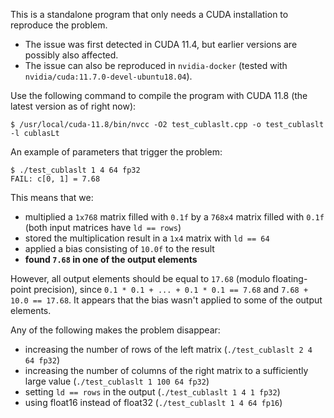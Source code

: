 This is a standalone program that only needs a CUDA installation to reproduce the problem.

  * The issue was first detected in CUDA 11.4, but earlier versions are possibly also affected.
  * The issue can also be reproduced in `nvidia-docker` (tested with `nvidia/cuda:11.7.0-devel-ubuntu18.04`).

Use the following command to compile the program with CUDA 11.8 (the latest version as of right now):
```
$ /usr/local/cuda-11.8/bin/nvcc -O2 test_cublaslt.cpp -o test_cublaslt -l cublasLt
```

An example of parameters that trigger the problem:
```
$ ./test_cublaslt 1 4 64 fp32
FAIL: c[0, 1] = 7.68
```

This means that we:
  * multiplied a `1x768` matrix filled with `0.1f` by a `768x4` matrix filled with `0.1f`
    (both input matrices have `ld == rows`)
  * stored the multiplication result in a `1x4` matrix with `ld == 64`
  * applied a bias consisting of `10.0f` to the result
  * **found `7.68` in one of the output elements**

However, all output elements should be equal to `17.68` (modulo floating-point precision),
since `0.1 * 0.1 + ... + 0.1 * 0.1 == 7.68` and `7.68 + 10.0 == 17.68`. It appears that
the bias wasn't applied to some of the output elements.

Any of the following makes the problem disappear:
   * increasing the number of rows of the left matrix (`./test_cublaslt 2 4 64 fp32`)
  * increasing the number of columns of the right matrix to a sufficiently large value
      (`./test_cublaslt 1 100 64 fp32`)
  * setting `ld == rows` in the output (`./test_cublaslt 1 4 1 fp32`)
  * using float16 instead of float32 (`./test_cublaslt 1 4 64 fp16`)
